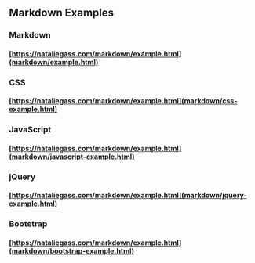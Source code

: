 ## Markdown Examples

### Markdown
#### [https://nataliegass.com/markdown/example.html](markdown/example.html)

### CSS
#### [https://nataliegass.com/markdown/example.html](markdown/css-example.html)

### JavaScript
#### [https://nataliegass.com/markdown/example.html](markdown/javascript-example.html)

### jQuery
#### [https://nataliegass.com/markdown/example.html](markdown/jquery-example.html)

### Bootstrap
#### [https://nataliegass.com/markdown/example.html](markdown/bootstrap-example.html)
